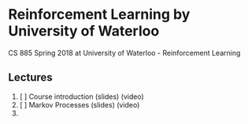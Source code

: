 # Reinforcement Learning by University of Waterloo

CS 885 Spring 2018 at University of Waterloo - Reinforcement Learning

## Lectures

1. [ ] Course introduction (slides) (video)
2. [ ] Markov Processes (slides) (video)
3. 
